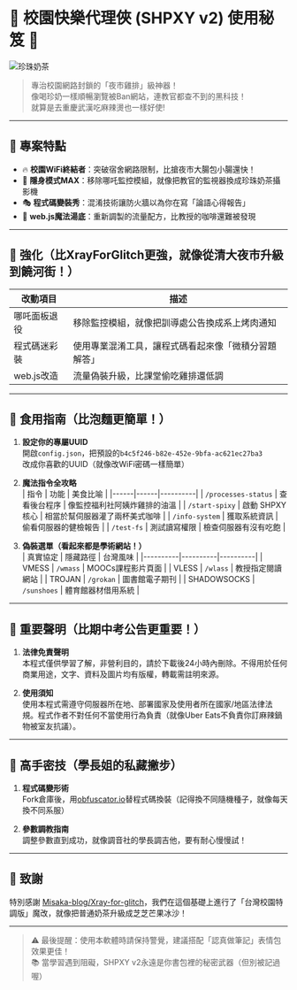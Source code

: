 # 🍜 校園快樂代理俠 (SHPXY v2) 使用秘笈 🚀

![珍珠奶茶](https://images.unsplash.com/photo-1600340432752-a407bab94cc3?w=600&auto=format&fit=crop&q=60&ixlib=rb-4.0.3&ixid=M3wxMjA3fDB8MHxzZWFyY2h8NHx8QnViYmxlJTIwbWlsayUyMHRlYSUyMFRhaXdhbnxlbnwwfHwwfHx8MA%3D%3D) 

> 專治校園網路封鎖的「夜市雞排」級神器！  
> 像喝珍奶一樣順暢瀏覽被Ban網站，連教官都查不到的黑科技！<br />
> 就算是去重慶武漢吃麻辣燙也一樣好使!

---

## 🍢 專案特點

- 🔥 **校園WiFi終結者**：突破宿舍網路限制，比搶夜市大腸包小腸還快！
- 🥷 **隱身模式MAX**：移除哪吒監控模組，就像把教官的監視器換成珍珠奶茶攝影機
- 🎭 **程式碼變裝秀**：混淆技術讓防火牆以為你在寫「論語心得報告」
- 🍜 **web.js魔法湯底**：重新調製的流量配方，比教授的咖啡還難被發現

---

## 🍟 強化（比XrayForGlitch更強，就像從清大夜市升級到饒河街！）

| 改動項目 | 描述 |
|----------|------|
| 哪吒面板退役 | 移除監控模組，就像把訓導處公告換成系上烤肉通知 |
| 程式碼迷彩裝 | 使用專業混淆工具，讓程式碼看起來像「微積分習題解答」 |
| web.js改造 | 流量偽裝升級，比課堂偷吃雞排還低調 |

---

## 🍱 食用指南（比泡麵更簡單！）

1. **設定你的專屬UUID**  
   開啟`config.json`，把預設的`b4c5f246-b82e-452e-9bfa-ac621ec27ba3`  
   改成你喜歡的UUID（就像改WiFi密碼一樣簡單）

2. **魔法指令全攻略**  
   | 指令 | 功能 | 美食比喻 |
   |------|------|----------|
   | `/processes-status` | 查看後台程序 | 像監控福利社阿姨炸雞排的油溫 |
   | `/start-spixy` | 啟動 SHPXY 核心 | 相當於幫伺服器灌了兩杯美式咖啡 |
   | `/info-system` | 獲取系統資訊 | 偷看伺服器的健檢報告 |
   | `/test-fs` | 測試讀寫權限 | 檢查伺服器有沒有吃飽 |

3. **偽裝選單（看起來都是學術網站！）**  
   | 真實協定 | 隱藏路徑 | 台灣風味 |
   |----------|----------|----------|
   | VMESS | `/wmass` | MOOCs課程影片頁面 |
   | VLESS | `/wlass` | 教授指定閱讀網站 |
   | TROJAN | `/grokan` | 圖書館電子期刊 |
   | SHADOWSOCKS | `/sunshoes` | 體育館器材借用系統 |

---

## 🚨 重要聲明（比期中考公告更重要！）

1. **法律免責聲明**  
   本程式僅供學習了解，非營利目的，請於下載後24小時內刪除。不得用於任何商業用途，文字、資料及圖片均有版權，轉載需註明來源。

2. **使用須知**  
   使用本程式需遵守伺服器所在地、部署國家及使用者所在國家/地區法律法規。程式作者不對任何不當使用行為負責（就像Uber Eats不負責你訂麻辣鍋物被室友抗議）。

---

## 🍺 高手密技（學長姐的私藏撇步）

1. **程式碼變形術**  
   Fork倉庫後，用[obfuscator.io](https://obfuscator.io)替程式碼換裝（記得換不同隨機種子，就像每天換不同系服）

2. **參數調教指南**  
   調整參數直到成功，就像調音社的學長調吉他，要有耐心慢慢試！

---

## 🍟 致謝

特別感謝 [Misaka-blog/Xray-for-glitch](https://github.com/Misaka-blog/Xray-for-glitch)，我們在這個基礎上進行了「台灣校園特調版」魔改，就像把普通奶茶升級成芝芝芒果冰沙！

---

> ⚠️ 最後提醒：使用本軟體時請保持警覺，建議搭配「認真做筆記」表情包效果更佳！  
> 📚 當學習遇到阻礙，SHPXY v2永遠是你書包裡的秘密武器（但別被記過喔）
